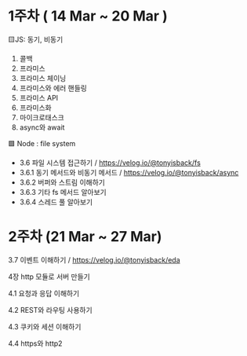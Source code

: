 # 1주차 ( 14 Mar ~ 20 Mar )
🟨JS: 동기, 비동기
1. 콜백
2. 프라미스
3. 프라미스 체이닝
4. 프라미스와 에러 핸들링
5. 프라미스 API
6. 프라미스화
7. 마이크로태스크
8. async와 await

🟩 Node : file system
- 3.6 파일 시스템 접근하기 / https://velog.io/@tonyisback/fs
- 3.6.1 동기 메서드와 비동기 메서드 / https://velog.io/@tonyisback/async
- 3.6.2 버퍼와 스트림 이해하기
- 3.6.3 기타 fs 메서드 알아보기
- 3.6.4 스레드 풀 알아보기



# 2주차 (21 Mar ~ 27 Mar)

3.7 이벤트 이해하기 / https://velog.io/@tonyisback/eda

4장 http 모듈로 서버 만들기

4.1 요청과 응답 이해하기

4.2 REST와 라우팅 사용하기

4.3 쿠키와 세션 이해하기

4.4 https와 http2
